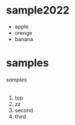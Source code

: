# sample2022

- apple
- orenge
- banana

# samples
###### samples

1. top
2. zz
1. second
1000. third
